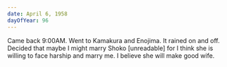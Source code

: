 ```yaml
---
date: April 6, 1958
dayOfYear: 96
---
```

Came back 9:00AM. Went to Kamakura and Enojima. It rained on and off. Decided that maybe I might marry Shoko [unreadable] for I think she is willing to face harship and marry me. I believe she will make good wife.